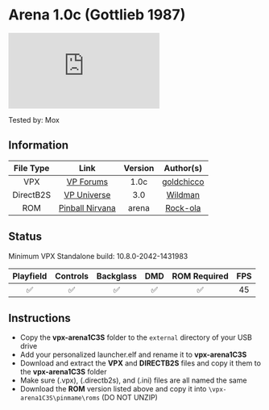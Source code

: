 # Arena 1.0c (Gottlieb 1987)

![Table Preview](https://www.vpforums.org/index.php?app=downloads&module=display&section=screenshot&record=83596&id=15411&full=1)

Tested by: Mox

## Information
| File Type | Link | Version | Author(s) | 
|:---------:|:----:|:-------:|:---------:|
| VPX | [VP Forums](https://www.vpforums.org/index.php?app=downloads&showfile=15411) | 1.0c | [goldchicco](https://www.vpforums.org/index.php?showuser=88795) |
| DirectB2S | [VP Universe](https://vpuniverse.com/files/file/3099-arena-gottlieb-1987/) | 3.0 | [Wildman](https://vpuniverse.com/profile/5-wildman/) |
| ROM | [Pinball Nirvana](https://pinballnirvana.com/forums/resources/arena.1532/) | arena | [Rock-ola](https://pinballnirvana.com/forums/members/rock-ola.1/) |

## Status 
Minimum VPX Standalone build: 10.8.0-2042-1431983

| Playfield | Controls | Backglass | DMD | ROM Required | FPS |
|:---------:|:--------:|:---------:|:---:|:------------:|:---:|
| :white_check_mark: | :white_check_mark: | :white_check_mark: | :white_check_mark: | :white_check_mark: | 45 |

## Instructions
- Copy the **vpx-arena1C3S** folder to the `external` directory of your USB drive
- Add your personalized launcher.elf and rename it to **vpx-arena1C3S**
- Download and extract the **VPX** and **DIRECTB2S** files and copy it them to the **vpx-arena1C3S** folder
- Make sure (.vpx), (.directb2s), and (.ini) files are all named the same
- Download the **ROM** version listed above and copy it into `\vpx-arena1C3S\pinmame\roms` (DO NOT UNZIP)
